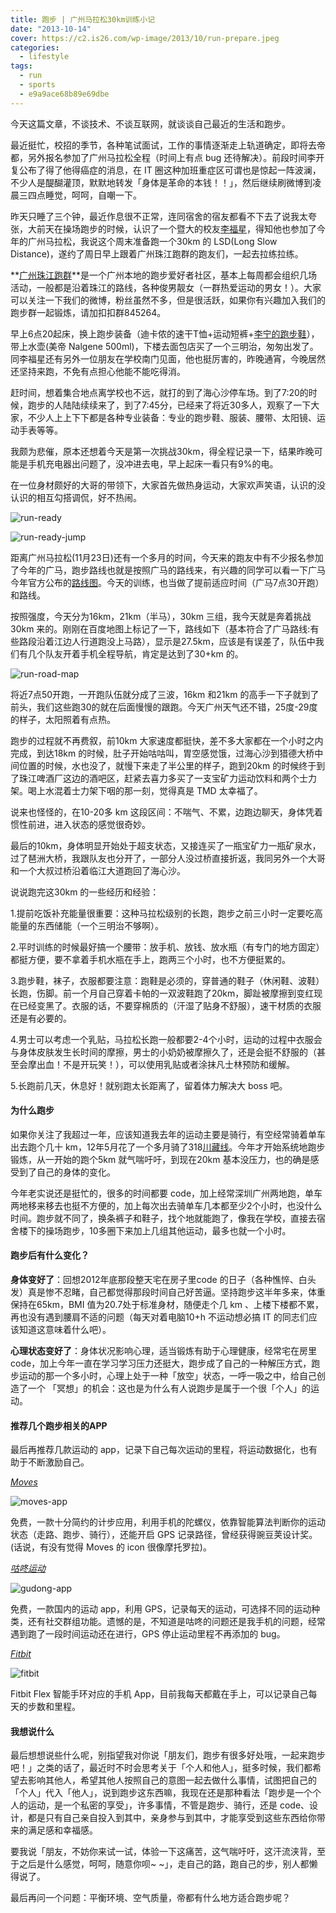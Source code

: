 ```yaml
---
title: 跑步 | 广州马拉松30km训练小记
date: "2013-10-14"
cover: https://c2.is26.com/wp-image/2013/10/run-prepare.jpeg
categories:
  - lifestyle
tags:
  - run
  - sports
  - e9a9ace68b89e69dbe
---
```


今天这篇文章，不谈技术、不谈互联网，就谈谈自己最近的生活和跑步。

最近挺忙，校招的季节，各种笔试面试，工作的事情逐渐走上轨道确定，即将去帝都，另外报名参加了广州马拉松全程（时间上有点 bug 还待解决）。前段时间李开复公布了得了他得癌症的消息，在 IT 圈这种加班重症区可谓也是惊起一阵波澜，不少人是醍醐灌顶，默默地转发「身体是革命的本钱！！」，然后继续刷微博到凌晨三四点睡觉，呵呵，自嘲一下。

昨天只睡了三个钟，最近作息很不正常，连同宿舍的宿友都看不下去了说我太夸张，大前天在操场跑步的时候，认识了一个暨大的校友[李福星](https://weibo.com/1805157341)，得知他也参加了今年的广州马拉松，我说这个周末准备跑一个30km 的 LSD(Long Slow Distance)，遂约了周日早上跟着广州珠江跑群的跑友们，一起去拉练拉练。

**[广州珠江跑群](https://weibo.com/u/3225090064)**是一个广州本地的跑步爱好者社区，基本上每周都会组织几场活动，一般都是沿着珠江的路线，各种俊男靓女（一群热爱运动的男女！）。大家可以关注一下我们的微博，粉丝虽然不多，但是很活跃，如果你有兴趣加入我们的跑步群一起锻炼，请加扣扣群845264。

早上6点20起床，换上跑步装备（迪卡侬的速干T恤+运动短裤+[李宁的跑步鞋](https://weibo.com/1250829960/Acu0IdB3v?mod=weibotime)），带上水壶(美帝 Nalgene 500ml)，下楼去面包店买了一个三明治，匆匆出发了。同李福星还有另外一位朋友在学校南门见面，他也挺厉害的，昨晚通宵，今晚居然还坚持来跑，不免有点担心他能不能吃得消。

赶时间，想着集合地点离学校也不远，就打的到了海心沙停车场。到了7:20的时候，跑步的人陆陆续续来了，到了7:45分，已经来了将近30多人，观察了一下大家，不少人上上下下都是各种专业装备：专业的跑步鞋、服装、腰带、太阳镜、运动手表等等。

我颇为悲催，原本还想着今天是第一次挑战30km，得全程记录一下，结果昨晚可能是手机充电器出问题了，没冲进去电，早上起床一看只有9%的电。

在一位身材颇好的大哥的带领下，大家首先做热身运动，大家欢声笑语，认识的没认识的相互勾搭调侃，好不热闹。

![run-ready](https://c2.is26.com/wp-image/2013/10/run-prepare.jpeg)

![run-ready-jump](https://c2.is26.com/wp-image/2013/10/prepare-2.jpeg)

距离广州马拉松(11月23日)还有一个多月的时间，今天来的跑友中有不少报名参加了今年的广马，跑步路线也就是按照广马的路线来，有兴趣的同学可以看一下广马今年官方公布的[路线图](https://www.guangzhou-marathon.com/index/race_road)。今天的训练，也当做了提前适应时间（广马7点30开跑）和路线。

按照强度，今天分为16km，21km（半马），30km 三组，我今天就是奔着挑战30km 来的。刚刚在百度地图上标记了一下，路线如下（基本符合了广马路线:有些路段沿着江边人行道跑没上马路），显示是27.5km，应该是有误差了，队伍中我们有几个队友开着手机全程导航，肯定是达到了30+km 的。

![run-road-map](https://c2.is26.com/wp-image/2013/10/run-road.png)

将近7点50开跑，一开跑队伍就分成了三波，16km 和21km 的高手一下子就到了前头，我们这些跑30的就在后面慢慢的跟跑。今天广州天气还不错，25度-29度的样子，太阳照着有点热。

跑步的过程就不再费叙，前10km 大家速度都挺快，差不多大家都在一个小时之内完成，到达18km 的时候，肚子开始咕咕叫，胃空感觉饿，过海心沙到猎德大桥中间位置的时候，水也没了，就慢下来走了半公里的样子，跑到20km 的时候终于到了珠江啤酒厂这边的酒吧区，赶紧去喜力多买了一支宝矿力运动饮料和两个士力架。喝上水混着士力架下咽的那一刻，觉得真是 TMD 太幸福了。

说来也怪怪的，在10-20多 km 这段区间：不喘气、不累，边跑边聊天，身体凭着惯性前进，进入状态的感觉很奇妙。

最后的10km，身体明显开始处于超支状态，又接连买了一瓶宝矿力一瓶矿泉水，过了琶洲大桥，我跟队友也分开了，一部分人没过桥直接折返，我同另外一个大哥和一个大叔过桥沿着临江大道跑回了海心沙。

说说跑完这30km 的一些经历和经验：

1.提前吃饭补充能量很重要：这种马拉松级别的长跑，跑步之前三小时一定要吃高能量的东西储能（一个三明治不够啊）。

2.平时训练的时候最好搞一个腰带：放手机、放钱、放水瓶（有专门的地方固定）都挺方便，要不拿着手机水瓶在手上，跑两三个小时，也不方便挺累的。

3.跑步鞋，袜子，衣服都要注意：跑鞋是必须的，穿普通的鞋子（休闲鞋、波鞋）长跑，伤脚。前一个月自己穿着卡帕的一双波鞋跑了20km，脚趾被摩擦到变红现在已经变黑了。衣服的话，不要穿棉质的（汗湿了贴身不舒服），速干材质的衣服还是有必要的。

4.男士可以考虑一个乳贴，马拉松长跑一般都要2-4个小时，运动的过程中衣服会与身体皮肤发生长时间的摩擦，男士的小奶奶被摩擦久了，还是会挺不舒服的（甚至会摩出血！不是开玩笑！），可以使用乳贴或者涂抹凡士林预防和缓解。

5.长跑前几天，休息好！就别跑太长距离了，留着体力解决大 boss 吧。

#### 为什么跑步

如果你关注了我超过一年，应该知道我去年的运动主要是骑行，有空经常骑着单车出去跑个几十 km，12年5月花了一个多月骑了318[川藏线](https://luolei.org/category/bike)。今年才开始系统地跑步锻炼，从一开始的跑个5km 就气喘吁吁，到现在20km 基本没压力，也的确是感受到了自己的身体的变化。

今年老实说还是挺忙的，很多的时间都要 code，加上经常深圳广州两地跑，单车两地移来移去也挺不方便的，加上每次出去骑单车几本都至少2个小时，也没什么时间。跑步就不同了，换条裤子和鞋子，找个地就能跑了，像我在学校，直接去宿舍楼下的操场跑步，10多圈下来加上几组其他运动，最多也就一个小时。

#### 跑步后有什么变化？

**身体变好了**：回想2012年底那段整天宅在房子里code 的日子（各种憔悴、白头发）真是惨不忍睹，自己都觉得那段时间自己好苦逼。坚持跑步这半年多来，体重保持在65km，BMI 值为20.7处于标准身材，随便走个几 km 、上楼下楼都不累，再也没有遇到腰肩不适的问题（每天对着电脑10+h 不运动想必搞 IT 的同志们应该知道这意味着什么吧）。

**心理状态变好了**：身体状况影响心理，适当锻炼有助于心理健康，经常宅在房里 code，加上今年一直在学习学习压力还挺大，跑步成了自己的一种解压方式，跑步运动的那一个多小时，心理上处于一种「放空」状态，一呼一吸之中，给自己创造了一个 「冥想」的机会：这也是为什么有人说跑步是属于一个很「个人」的运动。

#### 推荐几个跑步相关的APP

最后再推荐几款运动的 app，记录下自己每次运动的里程，将运动数据化，也有助于不断激励自己。

_[Moves](https://www.wandoujia.com/apps/com.protogeo.moves)_

![moves-app](https://c2.is26.com/wp-image/2013/10/moves.png)

免费，一款十分简约的计步应用，利用手机的陀螺仪，依靠智能算法判断你的运动状态（走路、跑步、骑行），还能开启 GPS 记录路径，曾经获得豌豆荚设计奖。(话说，有没有觉得 Moves 的 icon 很像摩托罗拉)。

_[咕咚运动](https://www.wandoujia.com/apps/com.codoon.gps)_

![gudong-app](https://c2.is26.com/wp-image/2013/10/gudong.png)

免费，一款国内的运动 app，利用 GPS，记录每天的运动，可选择不同的运动种类，还有社交群组功能。遗憾的是，不知道是咕咚的问题还是我手机的问题，经常遇到跑了一段时间运动还在进行，GPS 停止运动里程不再添加的 bug。

_[Fitbit](https://www.fitbit.com/)_

![fitbit](https://ww3.sinaimg.cn/bmiddle/4a8e2688jw1e95wijup3wj20dc0nqjs4.jpg)

Fitbit Flex 智能手环对应的手机 App，目前我每天都戴在手上，可以记录自己每天的步数和里程。

#### 我想说什么

最后想想说些什么呢，别指望我对你说「朋友们，跑步有很多好处哦，一起来跑步吧！」之类的话了，最近时不时会思考关于「个人和他人」，挺多时候，我们都希望去影响其他人，希望其他人按照自己的意图一起去做什么事情，试图把自己的「个人」代入「他人」，说到跑步这东西嘛，我现在还是那种看法「跑步是一个个人的运动，是一个私密的享受」，许多事情，不管是跑步、骑行，还是 code、设计，都是只有自己亲自投入到其中，亲身参与到其中，才能享受到这些东西给你带来的满足感和幸福感。

要我说「朋友，不妨你来试一试，体验一下这痛苦，这气喘吁吁，这汗流浃背，至于之后是什么感觉，呵呵，随意你呗~ ~」，走自己的路，跑自己的步，别人都懒得说了。

最后再问一个问题：平衡环境、空气质量，帝都有什么地方适合跑步呢？

